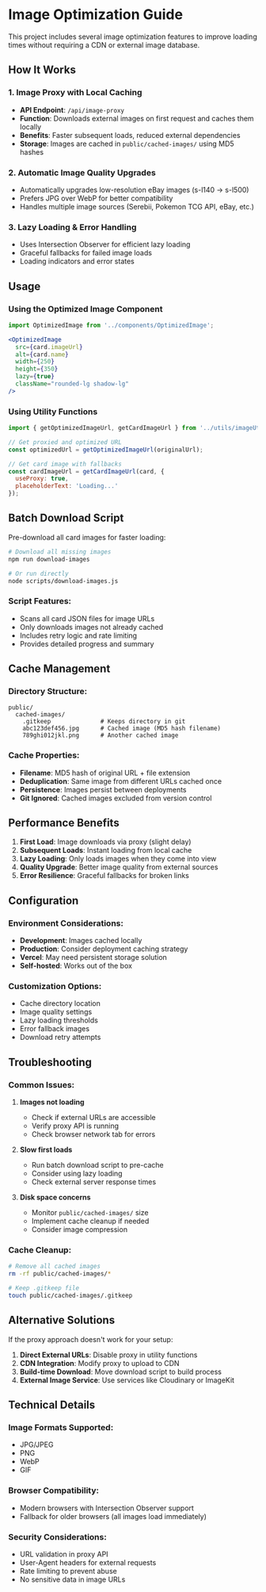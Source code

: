 # Image Optimization Guide

This project includes several image optimization features to improve loading times without requiring a CDN or external image database.

## How It Works

### 1. Image Proxy with Local Caching
- **API Endpoint**: `/api/image-proxy`
- **Function**: Downloads external images on first request and caches them locally
- **Benefits**: Faster subsequent loads, reduced external dependencies
- **Storage**: Images are cached in `public/cached-images/` using MD5 hashes

### 2. Automatic Image Quality Upgrades
- Automatically upgrades low-resolution eBay images (s-l140 → s-l500)
- Prefers JPG over WebP for better compatibility
- Handles multiple image sources (Serebii, Pokemon TCG API, eBay, etc.)

### 3. Lazy Loading & Error Handling
- Uses Intersection Observer for efficient lazy loading
- Graceful fallbacks for failed image loads
- Loading indicators and error states

## Usage

### Using the Optimized Image Component
```jsx
import OptimizedImage from '../components/OptimizedImage';

<OptimizedImage 
  src={card.imageUrl}
  alt={card.name}
  width={250}
  height={350}
  lazy={true}
  className="rounded-lg shadow-lg"
/>
```

### Using Utility Functions
```javascript
import { getOptimizedImageUrl, getCardImageUrl } from '../utils/imageUtils';

// Get proxied and optimized URL
const optimizedUrl = getOptimizedImageUrl(originalUrl);

// Get card image with fallbacks
const cardImageUrl = getCardImageUrl(card, { 
  useProxy: true,
  placeholderText: 'Loading...' 
});
```

## Batch Download Script

Pre-download all card images for faster loading:

```bash
# Download all missing images
npm run download-images

# Or run directly
node scripts/download-images.js
```

### Script Features:
- Scans all card JSON files for image URLs
- Only downloads images not already cached
- Includes retry logic and rate limiting
- Provides detailed progress and summary

## Cache Management

### Directory Structure:
```
public/
  cached-images/
    .gitkeep              # Keeps directory in git
    abc123def456.jpg      # Cached image (MD5 hash filename)
    789ghi012jkl.png      # Another cached image
```

### Cache Properties:
- **Filename**: MD5 hash of original URL + file extension
- **Deduplication**: Same image from different URLs cached once
- **Persistence**: Images persist between deployments
- **Git Ignored**: Cached images excluded from version control

## Performance Benefits

1. **First Load**: Image downloads via proxy (slight delay)
2. **Subsequent Loads**: Instant loading from local cache
3. **Lazy Loading**: Only loads images when they come into view
4. **Quality Upgrade**: Better image quality from external sources
5. **Error Resilience**: Graceful fallbacks for broken links

## Configuration

### Environment Considerations:
- **Development**: Images cached locally
- **Production**: Consider deployment caching strategy
- **Vercel**: May need persistent storage solution
- **Self-hosted**: Works out of the box

### Customization Options:
- Cache directory location
- Image quality settings
- Lazy loading thresholds
- Error fallback images
- Download retry attempts

## Troubleshooting

### Common Issues:

1. **Images not loading**
   - Check if external URLs are accessible
   - Verify proxy API is running
   - Check browser network tab for errors

2. **Slow first loads**
   - Run batch download script to pre-cache
   - Consider using lazy loading
   - Check external server response times

3. **Disk space concerns**
   - Monitor `public/cached-images/` size
   - Implement cache cleanup if needed
   - Consider image compression

### Cache Cleanup:
```bash
# Remove all cached images
rm -rf public/cached-images/*

# Keep .gitkeep file
touch public/cached-images/.gitkeep
```

## Alternative Solutions

If the proxy approach doesn't work for your setup:

1. **Direct External URLs**: Disable proxy in utility functions
2. **CDN Integration**: Modify proxy to upload to CDN
3. **Build-time Download**: Move download script to build process
4. **External Image Service**: Use services like Cloudinary or ImageKit

## Technical Details

### Image Formats Supported:
- JPG/JPEG
- PNG  
- WebP
- GIF

### Browser Compatibility:
- Modern browsers with Intersection Observer support
- Fallback for older browsers (all images load immediately)

### Security Considerations:
- URL validation in proxy API
- User-Agent headers for external requests
- Rate limiting to prevent abuse
- No sensitive data in image URLs